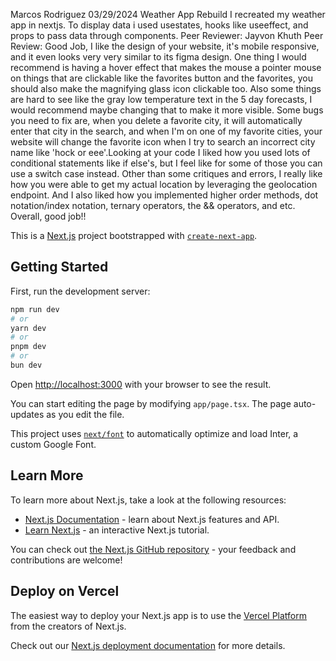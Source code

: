 Marcos Rodriguez
03/29/2024
Weather App Rebuild
I recreated my weather app in nextjs. To display data i used usestates, hooks like useeffect, and props to pass data through components.
Peer Reviewer: Jayvon Khuth
Peer Review: Good Job, I like the design of your website, it's mobile responsive, and it even looks very very similar to its figma design. One thing I would recommend is having a hover effect that makes the mouse a pointer mouse on things that are clickable like the favorites button and the favorites, you should also make the magnifying glass icon clickable too. Also some things are hard to see like the gray low temperature text in the 5 day forecasts, I would recommend maybe changing that to make it more visible. Some bugs you need to fix are, when you delete a favorite city, it will automatically enter that city in the search, and when I'm on one of my favorite cities, your website will change the favorite icon when I try to search an incorrect city name like 'hock or eee'.Looking at your code I liked how you used lots of conditional statements like if else's, but I feel like for some of those you can use a switch case instead. Other than some critiques and errors, I really like how you were able to get my actual location by leveraging the geolocation endpoint. And I also liked how you implemented higher order methods, dot notation/index notation, ternary operators, the && operators, and etc. Overall, good job!!














This is a [Next.js](https://nextjs.org/) project bootstrapped with [`create-next-app`](https://github.com/vercel/next.js/tree/canary/packages/create-next-app).

## Getting Started

First, run the development server:

```bash
npm run dev
# or
yarn dev
# or
pnpm dev
# or
bun dev
```

Open [http://localhost:3000](http://localhost:3000) with your browser to see the result.

You can start editing the page by modifying `app/page.tsx`. The page auto-updates as you edit the file.

This project uses [`next/font`](https://nextjs.org/docs/basic-features/font-optimization) to automatically optimize and load Inter, a custom Google Font.

## Learn More

To learn more about Next.js, take a look at the following resources:

- [Next.js Documentation](https://nextjs.org/docs) - learn about Next.js features and API.
- [Learn Next.js](https://nextjs.org/learn) - an interactive Next.js tutorial.

You can check out [the Next.js GitHub repository](https://github.com/vercel/next.js/) - your feedback and contributions are welcome!

## Deploy on Vercel

The easiest way to deploy your Next.js app is to use the [Vercel Platform](https://vercel.com/new?utm_medium=default-template&filter=next.js&utm_source=create-next-app&utm_campaign=create-next-app-readme) from the creators of Next.js.

Check out our [Next.js deployment documentation](https://nextjs.org/docs/deployment) for more details.
